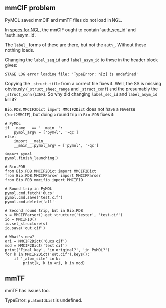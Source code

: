 ## mmCIF problem

PyMOL saved mmCIF and mmTF files do not load in NGL.

In [specs for NGL](http://nglviewer.org/ngl/api/manual/file-formats.html#mmcif), the mmCIF ought to contain 'auth_seq_id' and 'auth_asym_id'.

The `label_` forms of these are there, but not the `auth_`. Without these nothing loads.

Changing the `label_seq_id` and `label_asym_id` to these in the header block gives:

    STAGE LOG error loading file: 'TypeError: h[z] is undefined'

Copying the `_struct.title` from a correct file fixes it.
Well, the SS is missing obviously (`_struct_sheet_range` and `_struct_conf`) and the presumably the `_struct_conn` (`LINK`).
So why did changing `label_seq_id` and `label_asym_id` kill it?

`Bio.PDB.MMCIF2Dict import MMCIF2Dict` does not have a reverse (`Dict2MMCIF`), but doing a round trip in `Bio.PDB` fixes it:

    # PyMOL
    if __name__ == '__main__':
        pymol_argv = ['pymol', '-qc']
    else:
        import __main__
        __main__.pymol_argv = ['pymol', '-qc']
    
    import pymol
    pymol.finish_launching()
    
    # Bio.PDB
    from Bio.PDB.MMCIF2Dict import MMCIF2Dict
    from Bio.PDB.MMCIFParser import MMCIFParser
    from Bio.PDB.mmcifio import MMCIFIO
    
    # Round trip in PyMOL
    pymol.cmd.fetch('6ucs')
    pymol.cmd.save('test.cif')
    pymol.cmd.delete('all')
    
    # Second round trip, but in Bio.PDB
    s = MMCIFParser().get_structure('tester', 'test.cif')
    io = MMCIFIO()
    io.set_structure(s)
    io.save('out.cif')
    
    # What's new?
    ori = MMCIF2Dict('6ucs.cif')
    mod = MMCIF2Dict('test.cif')
    print('Final_key', 'in_original?', 'in_PyMOL?')
    for k in MMCIF2Dict('out.cif').keys():
        if '_atom_site' in k:
            print(k, k in ori, k in mod)


## mmTF

mmTF has issues too.

TypeError: `p.atomIdList` is undefined.

